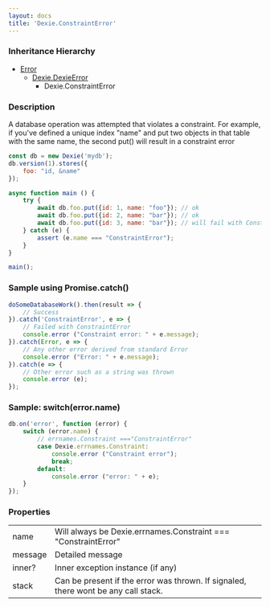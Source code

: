 ```yaml
---
layout: docs
title: 'Dexie.ConstraintError'
---
```


### Inheritance Hierarchy

* [Error](https://developer.mozilla.org/en-US/docs/Web/JavaScript/Reference/Global_Objects/Error)
  * [Dexie.DexieError](/docs/DexieErrors/DexieError)
    * Dexie.ConstraintError

### Description 

A database operation was attempted that violates a constraint. For example, if you've defined a unique index "name" and put two objects in that table with the same name, the second put() will result in a constraint error

```javascript
const db = new Dexie('mydb');
db.version(1).stores({
    foo: "id, &name"
});

async function main () {
    try {
        await db.foo.put({id: 1, name: "foo"}); // ok
        await db.foo.put({id: 2, name: "bar"}); // ok
        await db.foo.put({id: 3, name: "bar"}); // will fail with ConstraintError
    } catch (e) {
        assert (e.name === "ConstraintError");
    }
}

main();

```

### Sample using Promise.catch()

```javascript
doSomeDatabaseWork().then(result => {
    // Success
}).catch('ConstraintError', e => {
    // Failed with ConstraintError
    console.error ("Constraint error: " + e.message);
}).catch(Error, e => {
    // Any other error derived from standard Error
    console.error ("Error: " + e.message);
}).catch(e => {
    // Other error such as a string was thrown
    console.error (e);
});
```

### Sample: switch(error.name)

```javascript
db.on('error', function (error) {
    switch (error.name) {
        // errnames.Constraint ==="ConstraintError"
        case Dexie.errnames.Constraint:
            console.error ("Constraint error");
            break;
        default:
            console.error ("error: " + e);
    }
});
```

### Properties

<table>
<tr><td>name</td><td>Will always be Dexie.errnames.Constraint === "ConstraintError"</td></tr>
<tr><td>message</td><td>Detailed message</td></tr>
<tr><td>inner?</td><td>Inner exception instance (if any)</td></tr>
<tr><td>stack</td><td>Can be present if the error was thrown. If signaled, there wont be any call stack.</td></tr>
</table>
